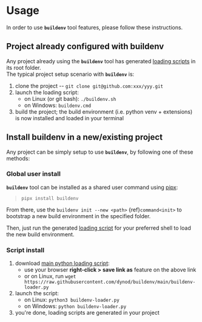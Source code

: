 # Usage

In order to use **`buildenv`** tool features, please follow these instructions.

## Project already configured with buildenv

Any project already using the **`buildenv`** tool has generated [loading scripts](scripts.md) in its root folder.\
The typical project setup scenario with **`buildenv`** is:

1. clone the project -- `git clone git@github.com:xxx/yyy.git`
1. launch the loading script:
    * on Linux (or git bash): `./buildenv.sh`
    * on Windows: `buildenv.cmd`
1. build the project; the build environment (i.e. python venv + extensions) is now installed and loaded in your terminal

## Install buildenv in a new/existing project

Any project can be simply setup to use **`buildenv`**, by following one of these methods:

### Global user install

**`buildenv`** tool can be installed as a shared user command using [pipx](https://pipx.pypa.io/stable/):
> `pipx install buildenv`

From there, use the `buildenv init --new <path>` {ref}`command<init>` to bootstrap a new build environment in the specified folder.

Then, just run the generated [loading script](./scripts.md) for your preferred shell to load the new build environment.

### Script install

1. download [main python loading script](https://raw.githubusercontent.com/dynod/buildenv/main/buildenv-loader.py):
    * use your browser **right-click > save link as** feature on the above link
    * or on Linux, run `wget https://raw.githubusercontent.com/dynod/buildenv/main/buildenv-loader.py`
1. launch the script:
    * on Linux: `python3 buildenv-loader.py`
    * on Windows: `python buildenv-loader.py`
1. you're done, loading scripts are generated in your project
